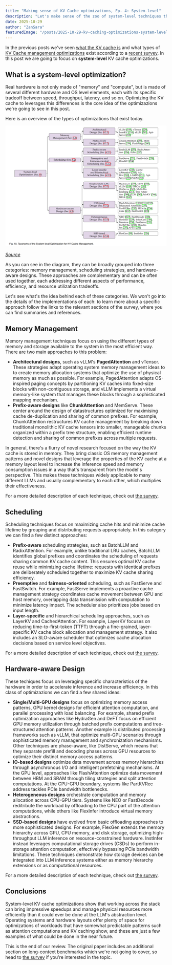 ```yaml
---
title: "Making sense of KV Cache optimizations, Ep. 4: System-level"
description: "Let's make sense of the zoo of system-level techniques that exist out there."
date: 2025-10-29
author: "ZanSara"
featuredImage: "/posts/2025-10-29-kv-caching-optimizations-system-level/cover.png"
---
```


In the previous posts we've seen [what the KV cache is](/posts/2025-10-23-kv-caching/) and what types of [KV Cache management optimizations](/posts/2025-10-26-kv-caching-optimizations-intro/) exist according to a [recent survey](https://arxiv.org/abs/2412.19442). In this post we are going to focus on **system-level** KV cache optimizations.

## What is a system-level optimization?

Real hardware is not only made of "memory" and "compute", but is made of several different hardware and OS level elements, each with its specific tradeoff between speed, throughput, latency, and so on. Optimizing the KV cache to leverages this differences is the core idea of the optimizazions we're going to see in this post.

Here is an overview of the types of optimizations that exist today.

![](/posts/2025-10-29-kv-caching-optimizations-system-level/system-level.png)

_[Source](https://arxiv.org/pdf/2412.19442#figure.10)_

As you can see in the diagram, they can be broadly grouped into three categories: memory management, scheduling strategies, and hardware-aware designs. These approaches are complementary and can be often used together, each addressing different aspects of performance, efficiency, and resource utilization tradeoffs.

Let's see what's the idea behind each of these categories. We won't go into the details of the implementations of each: to learn more about a specific approach follow the links to the relevant sections of the survey, where you can find summaries and references.

## Memory Management

Memory management techniques focus on using the different types of memory and storage available to the system in the most efficient way. There are two main approaches to this problem:

- **Architectural designs**, such as vLLM's **PagedAttention** and vTensor. These strategies adapt operating system memory management ideas to to create memory allocation systems that optimize the use of physical memory as much as possible. For example, PagedAttention adapts OS-inspired paging concepts by partitioning KV caches into fixed-size blocks with non-contiguous storage, and vLLM implements a virtual memory-like system that manages these blocks through a sophisticated mapping mechanism.
- **Prefix-aware designs** like **ChunkAttention** and MemServe. These center around the design of datastructures optimized for maximising cache de-duplication and sharing of common prefixes. For example, ChunkAttention restructures KV cache management by breaking down traditional monolithic KV cache tensors into smaller, manageable chunks organized within a prefix tree structure, enabling efficient runtime detection and sharing of common prefixes across multiple requests.

In general, there's a flurry of novel research focused on the way the KV cache is stored in memory. They bring classic OS memory management patterns and novel designs that leverage the properties of the KV cache at a memory layout level to increase the inference speed and memory consumption issues in a way that's transparent from the model's perspective. This makes these techniques widely applicable to many different LLMs and usually complementary to each other, which multiplies their effectiveness.

For a more detailed description of each technique, check out [the survey](https://arxiv.org/pdf/2412.19442#subsection.6.1).

## Scheduling

Scheduling techniques focus on maximizing cache hits and minimize cache lifetime by grouping and distributing requests appropriately. In this category we can find a few distinct approaches:

- **Prefix-aware** scheduling strategies, such as BatchLLM and RadixAttention. For example, unlike traditional LRU caches, BatchLLM identifies global prefixes and coordinates the scheduling of requests sharing common KV cache content. This ensures optimal KV cache reuse while minimizing cache lifetime: requests with identical prefixes are deliberately scheduled together to maximize KV cache sharing efficiency.
- **Preemptive** and **fairness-oriented** scheduling, such as FastServe and FastSwitch. For example, FastServe implements a proactive cache management strategy coordinates cache movement between GPU and host memory, overlapping data transmission with computation to minimize latency impact. The scheduler also prioritizes jobs based on input length.
- **Layer-specific** and hierarchical scheduling approaches, such as LayerKV and CachedAttention. For example, LayerKV focuses on reducing time-to-first-token (TTFT) through a fine-grained, layer-specific KV cache block allocation and management strategy. It also includes an SLO-aware scheduler that optimizes cache allocation decisions based on service level objectives.

For a more detailed description of each technique, check out [the survey](https://arxiv.org/pdf/2412.19442#subsection.6.2).

## Hardware-aware Design

These techiques focus on leveraging specific characteristics of the hardware in order to accelerate inference and increase efficiency. In this class of optimizazions we can find a few shared ideas:

- **Single/Multi-GPU designs** focus on optimizing memory access patterns, GPU kernel designs for efficient attention computation, and parallel processing with load balancing. For example, shared prefix optimization approaches like HydraGen and DeFT focus on efficient GPU memory utilization through batched prefix computations and tree-structured attention patterns. Another example is distributed processing frameworks such as vLLM, that optimize multi-GPU scenarios through sophisticated memory management and synchronization mechanisms. Other techniques are phase-aware, like DistServe, which means that they separate prefill and decoding phases across GPU resources to optimize their distinct memory access patterns.
- **IO-based designs** optimize data movement across memory hierarchies through asynchronous I/O and intelligent prefetching mechanisms. 
At the GPU level, approaches like FlashAttention optimize data movement between HBM and SRAM through tiling strategies and split attention computations. At the CPU-GPU boundary, systems like PartKVRec address tackles PCIe bandwidth bottlenecks.
- **Heterogeneous designs** orchestrate computation and memory allocation across CPU-GPU tiers. Systems like NEO or FastDecode reditribute the workload by offloading to the CPU part of the attention computations, while others like FlexInfer introduce virtual memory abstractions.
- **SSD-based designs** have evolved from basic offloading approaches to more sophisticated designs. For example, FlexGen extends the memory hierarchy across GPU, CPU memory, and disk storage, optimizing high-throughput LLM inference on resource-constrained hardware. InstInfer instead leverages computational storage drives (CSDs) to perform in-storage attention computation, effectively bypassing PCIe bandwidth limitations. These techniques demonstrate how storage devices can be integrated into LLM inference systems either as memory hierarchy extensions or as computational resources.

For a more detailed description of each technique, check out [the survey](https://arxiv.org/pdf/2412.19442#subsection.6.3).

## Conclusions

System-level KV cache optimizations show that working across the stack can bring impressive speedups and manage physical resources more efficiently than it could ever be done at the LLM's abstraction level. Operating systems and hardware layouts offer plenty of space for optimizations of workloads that have somewhat predictable patterns such as attention computations and KV caching show, and these are just a few examples of what could be done in the near future.

This is the end of our review. The original paper includes an additional section on long-context benchmarks which we're not going to cover, so head to [the survey](https://arxiv.org/pdf/2412.19442#section.7) if you're interested in the topic.